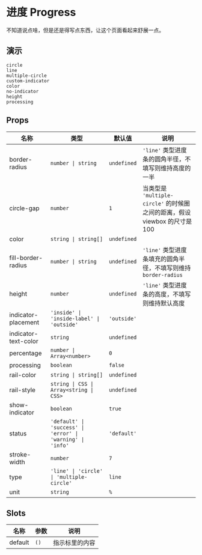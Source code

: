 # 进度 Progress

不知道说点啥，但是还是得写点东西，让这个页面看起来舒展一点。

## 演示

```demo
circle
line
multiple-circle
custom-indicator
color
no-indicator
height
processing
```

## Props

| 名称 | 类型 | 默认值 | 说明 |
| --- | --- | --- | --- |
| border-radius | `number \| string` | `undefined` | `'line'` 类型进度条的圆角半径，不填写则维持高度的一半 |
| circle-gap | `number` | `1` | 当类型是 `'multiple-circle'` 的时候圈之间的距离，假设 viewbox 的尺寸是 100 |
| color | `string \| string[]` | `undefined` |  |
| fill-border-radius | `number \| string` | `undefined` | `'line'` 类型进度条填充的圆角半径，不填写则维持 `border-radius` |
| height | `number` | `undefined` | `'line'` 类型进度条的高度，不填写则维持默认高度 |
| indicator-placement | `'inside' \| 'inside-label' \| 'outside'` | `'outside'` |  |
| indicator-text-color | `string` | `undefined` |  |
| percentage | `number \| Array<number>` | `0` |  |
| processing | `boolean` | `false` |  |
| rail-color | `string \| string[]` | `undefined` |  |
| rail-style | `string \| CSS \| Array<string \| CSS>` | `undefined` |  |
| show-indicator | `boolean` | `true` |  |
| status | `'default' \| 'success' \| 'error' \| 'warning' \| 'info'` | `'default'` |  |
| stroke-width | `number` | `7` |  |
| type | `'line' \| 'circle' \| 'multiple-circle'` | `line` |  |
| unit | `string` | `%` |  |

## Slots

| 名称    | 参数 | 说明           |
| ------- | ---- | -------------- |
| default | `()` | 指示标里的内容 |
